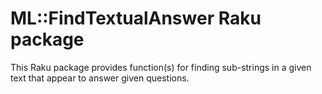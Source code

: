 # ML::FindTextualAnswer Raku package

This Raku package provides function(s) for finding sub-strings in a given text that appear to answer given questions. 
